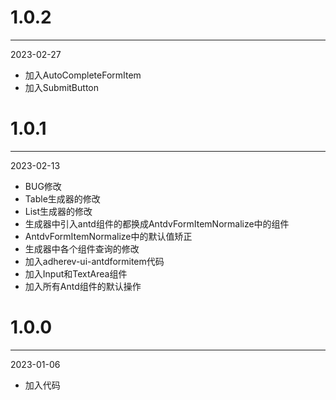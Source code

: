 # 1.0.2

***

2023-02-27

* 加入AutoCompleteFormItem
* 加入SubmitButton

# 1.0.1

***

2023-02-13

* BUG修改
* Table生成器的修改
* List生成器的修改
* 生成器中引入antd组件的都换成AntdvFormItemNormalize中的组件
* AntdvFormItemNormalize中的默认值矫正
* 生成器中各个组件查询的修改
* 加入adherev-ui-antdformitem代码
* 加入Input和TextArea组件
* 加入所有Antd组件的默认操作

# 1.0.0

***

2023-01-06

* 加入代码
